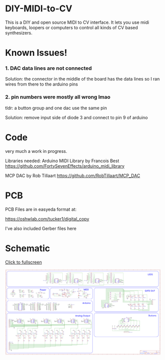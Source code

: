 # DIY-MIDI-to-CV
This is a DIY and open source MIDI to CV interface. It lets you use midi keyboards, loopers or computers to control all kinds of CV based synthesizers.


# Known Issues!

### 1. DAC data lines are not connected

Solution: the connector in the middle of the board has the data lines so I ran wires from there to the arduino pins

### 2. pin numbers were mostly all wrong lmao

tldr: a button group and one dac use the same pin

Solution: remove input side of diode 3 and connect to pin 9 of arduino


# Code
very much a work in progress.

Libraries needed:
Arduino MIDI Library by Francois Best
https://github.com/FortySevenEffects/arduino_midi_library

MCP DAC by Rob Tillaart
https://github.com/RobTillaart/MCP_DAC

# PCB

PCB Files are in easyeda format at:

https://oshwlab.com/tucker1/digital_copy

I've also included Gerber files here

# Schematic

[Click to fullscreen](https://raw.githubusercontent.com/TuckerMacor/DIY-MIDI-to-CV/main/Schematic/DIY%20MIDI%20to%20CV%20Schematic.svg)

![](/Schematic/DIY%20MIDI%20to%20CV%20Schematic.svg)
